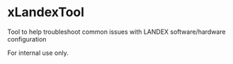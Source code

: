 # xLandexTool
Tool to help troubleshoot common issues with LANDEX software/hardware configuration

For internal use only.

